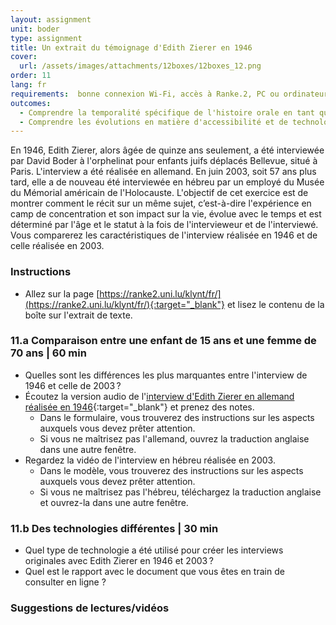 ```yaml
---
layout: assignment
unit: boder
type: assignment
title: Un extrait du témoignage d'Edith Zierer en 1946
cover:
  url: /assets/images/attachments/12boxes/12boxes_12.png
order: 11
lang: fr
requirements:  bonne connexion Wi-Fi, accès à Ranke.2, PC ou ordinateur portable, application installée sur le PC ou le portable permettant de visualiser des vidéos
outcomes:
  - Comprendre la temporalité spécifique de l'histoire orale en tant que source historique.
  - Comprendre les évolutions en matière d'accessibilité et de technologies.
---
```


En 1946, Edith Zierer, alors âgée de quinze ans seulement, a été interviewée par David Boder à l'orphelinat pour enfants juifs déplacés Bellevue, situé à Paris. L'interview a été réalisée en allemand. En juin 2003, soit 57 ans plus tard, elle a de nouveau été interviewée en hébreu par un employé du Musée du Mémorial américain de l'Holocauste.
L'objectif de cet exercice est de montrer comment le récit sur un même sujet, c’est-à-dire l'expérience en camp de concentration et son impact sur la vie, évolue avec le temps et est déterminé par l'âge et le statut à la fois de l'intervieweur et de l'interviewé. Vous comparerez les caractéristiques de l'interview réalisée en 1946 et de celle réalisée en 2003.

<!-- more -->

<!-- briefing-student -->

### Instructions
<!-- section-contents -->

- Allez sur la page [https://ranke2.uni.lu/klynt/fr/](https://ranke2.uni.lu/klynt/fr/){:target="_blank"} et lisez le contenu de la boîte sur l'extrait de texte.

<!-- section -->

### 11.a  Comparaison entre une enfant de 15 ans et une femme de 70 ans | 60 min
<!-- section-contents -->

- Quelles sont les différences les plus marquantes entre l'interview de 1946 et celle de 2003&#x202F;?
- Écoutez la version audio de l'[interview d'Edith Zierer en allemand réalisée en 1946](https://iit.aviaryplatform.com/r/0g3gx44z67){:target="_blank"} et prenez des notes.
  - Dans le formulaire, vous trouverez des instructions sur les aspects auxquels vous devez prêter attention.
  - Si vous ne maîtrisez pas l'allemand, ouvrez la traduction anglaise dans une autre fenêtre.
- Regardez la vidéo de l'interview en hébreu réalisée en 2003.
  - Dans le modèle, vous trouverez des instructions sur les aspects auxquels vous devez prêter attention.
  - Si vous ne maîtrisez pas l'hébreu, téléchargez la traduction anglaise et ouvrez-la dans une autre fenêtre.

<!-- section -->

### 11.b  Des technologies différentes | 30 min
<!-- section-contents -->

- Quel type de technologie a été utilisé pour créer les interviews originales avec Edith Zierer en 1946 et 2003&#x202F;?
- Quel est le rapport avec le document que vous êtes en train de consulter en ligne&nbsp;?

<!-- section -->

### Suggestions de lectures/vidéos
<!-- section-contents -->



<!-- briefing-teacher -->
